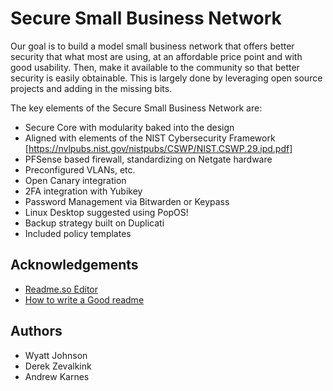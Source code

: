 
# Secure Small Business Network

Our goal is to build a model small business network that offers better security that what most are using, at an affordable price point and with good usability. Then, make it available to the community so that better security is easily obtainable. This is largely done by leveraging open source projects and adding in the missing bits.

The key elements of the Secure Small Business Network are:


- Secure Core with modularity baked into the design
- Aligned with elements of the NIST Cybersecurity Framework [https://nvlpubs.nist.gov/nistpubs/CSWP/NIST.CSWP.29.ipd.pdf]
- PFSense based firewall, standardizing on Netgate hardware
- Preconfigured VLANs, etc.
- Open Canary integration
- 2FA integration with Yubikey
- Password Management via Bitwarden or Keypass
- Linux Desktop suggested using PopOS!
- Backup strategy built on Duplicati
- Included policy templates

## Acknowledgements

 - [Readme.so Editor](https://readme.so/editor)
 - [How to write a Good readme](https://bulldogjob.com/news/449-how-to-write-a-good-readme-for-your-github-project)


## Authors

- Wyatt Johnson
- Derek Zevalkink
- Andrew Karnes